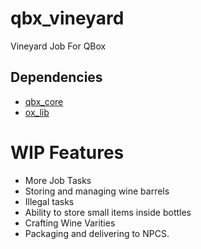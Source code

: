 # qbx_vineyard
Vineyard Job For QBox
## Dependencies

* [qbx_core](https://github.com/Qbox-project/qbx_core)
* [ox_lib](https://github.com/overextended/ox_lib)

# WIP Features

- More Job Tasks
- Storing and managing wine barrels
- Illegal tasks
- Ability to store small items inside bottles
- Crafting Wine Varities
- Packaging and delivering to NPCS.